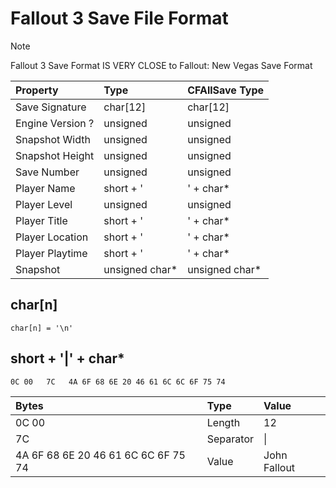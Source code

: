# Fallout 3 Save File Format

> [!NOTE]
> Fallout 3 Save Format IS VERY CLOSE to Fallout: New Vegas Save Format

| Property         | Type                | CFAllSave Type |
| :--------------- | :------------------ | :------------- |
| Save Signature   | char[12]            | char[12]       |
| Engine Version ? | unsigned            | unsigned       |
| Snapshot Width   | unsigned            | unsigned       |
| Snapshot Height  | unsigned            | unsigned       |
| Save Number      | unsigned            | unsigned       |
| Player Name      | short + '|' + char* | char*          |
| Player Level     | unsigned            | unsigned       |
| Player Title     | short + '|' + char* | char*          |
| Player Location  | short + '|' + char* | char*          |
| Player Playtime  | short + '|' + char* | char*          |
| Snapshot         | unsigned char*      | unsigned char* |

## char[n]

`char[n] = '\n'`

## short + '|' + char*

```binary
0C 00   7C   4A 6F 68 6E 20 46 61 6C 6C 6F 75 74
```

| Bytes                               | Type      | Value        |
| :---------------------------------- | :-------- | :----------- |
| 0C 00                               | Length    | 12           |
| 7C                                  | Separator | \|           |
| 4A 6F 68 6E 20 46 61 6C 6C 6F 75 74 | Value     | John Fallout |
